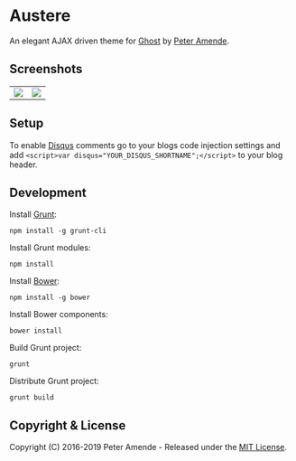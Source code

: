 # Austere

An elegant AJAX driven theme for [Ghost](https://github.com/tryghost/ghost/) by [Peter Amende](https://zutrinken.com/).

## Screenshots

<table>
<tr>
<td valign="top">
<img src="https://raw.githubusercontent.com/zutrinken/austere/master/src/screenshot-desktop.jpg" />
</td>
<td valign="top">
<img src="https://raw.githubusercontent.com/zutrinken/austere/master/src/screenshot-mobile.jpg" />
</td>
</tr>
</table>

## Setup

To enable [Disqus](https://disqus.com/) comments go to your blogs code injection settings and add `<script>var disqus="YOUR_DISQUS_SHORTNAME";</script>` to your blog header.

## Development

Install [Grunt](http://gruntjs.com/getting-started/):

	npm install -g grunt-cli

Install Grunt modules:

	npm install

Install [Bower](http://bower.io):

	npm install -g bower

Install Bower components:

	bower install

Build Grunt project:

	grunt

Distribute Grunt project:

	grunt build

## Copyright & License

Copyright (C) 2016-2019 Peter Amende - Released under the [MIT License](https://github.com/zutrinken/austere/blob/master/LICENSE).
